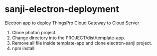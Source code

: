 # sanji-electron-deployment
Electron app to deploy ThingsPro Cloud Gateway to Cloud Server
1. Clone photon project.
2. Change directory into the PROJECT/dist/template-app.
3. Remove all file inside template-app and clone electron-sanji project.
4. npm install
